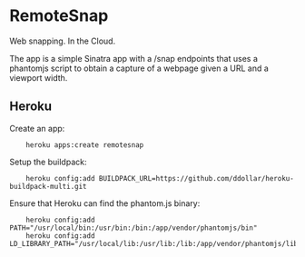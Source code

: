 # RemoteSnap

Web snapping. In the Cloud.

The app is a simple Sinatra app with a /snap endpoints that uses a phantomjs script to obtain a capture of a webpage given a URL and a viewport width.

## Heroku

Create an app:
```
	heroku apps:create remotesnap
```

Setup the buildpack:
```
	heroku config:add BUILDPACK_URL=https://github.com/ddollar/heroku-buildpack-multi.git
```

Ensure that Heroku can find the phantom.js binary:
```
	heroku config:add PATH="/usr/local/bin:/usr/bin:/bin:/app/vendor/phantomjs/bin"
	heroku config:add LD_LIBRARY_PATH="/usr/local/lib:/usr/lib:/lib:/app/vendor/phantomjs/lib"
```
